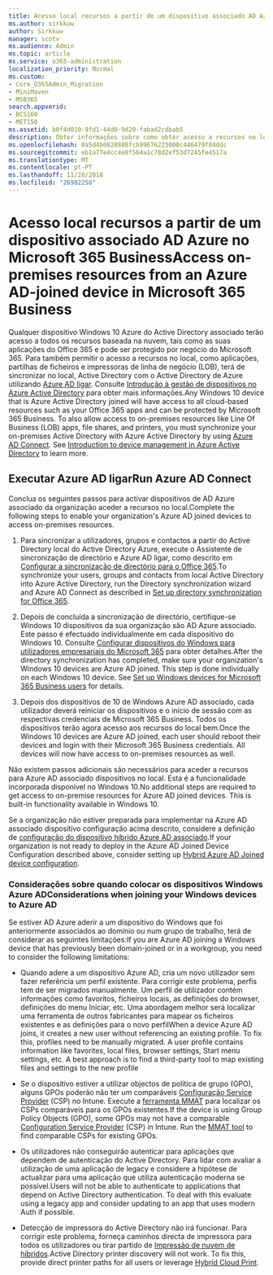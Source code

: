 ```yaml
---
title: Acesso local recursos a partir de um dispositivo associado AD Azure no Microsoft 365 Business
ms.author: sirkkuw
author: Sirkkuw
manager: scotv
ms.audience: Admin
ms.topic: article
ms.service: o365-administration
localization_priority: Normal
ms.custom:
- Core_O365Admin_Migration
- MiniMaven
- MSB365
search.appverid:
- BCS160
- MET150
ms.assetid: b0f4d010-9fd1-44d0-9d20-fabad2cdbab5
description: Obter informações sobre como obter acesso a recursos no local, tais como aplicações de linha de negócios, partilhas de ficheiros e impressoras a partir de um Azure Active Directory associado Windows 10 dispositivo.
ms.openlocfilehash: 0a5d4b0828888fcb99676223000c446479f84ddc
ms.sourcegitcommit: eb1a77e4cc4e8f564a1c78d2ef53d7245fe4517a
ms.translationtype: MT
ms.contentlocale: pt-PT
ms.lasthandoff: 11/28/2018
ms.locfileid: "26982258"
---
```

# <a name="access-on-premises-resources-from-an-azure-ad-joined-device-in-microsoft-365-business"></a><span data-ttu-id="57190-103">Acesso local recursos a partir de um dispositivo associado AD Azure no Microsoft 365 Business</span><span class="sxs-lookup"><span data-stu-id="57190-103">Access on-premises resources from an Azure AD-joined device in Microsoft 365 Business</span></span>

<span data-ttu-id="57190-p101">Qualquer dispositivo Windows 10 Azure do Active Directory associado terão acesso a todos os recursos baseada na nuvem, tais como as suas aplicações do Office 365 e pode ser protegido por negócio do Microsoft 365. Para também permitir o acesso a recursos no local, como aplicações, partilhas de ficheiros e impressoras de linha de negócio (LOB), terá de sincronizar no local, Active Directory com o Active Directory de Azure utilizando [Azure AD ligar](https://docs.microsoft.com/en-us/azure/active-directory/connect/active-directory-aadconnect). Consulte [Introdução à gestão de dispositivos no Azure Active Directory](https://docs.microsoft.com/en-us/azure/active-directory/device-management-introduction) para obter mais informações.</span><span class="sxs-lookup"><span data-stu-id="57190-p101">Any Windows 10 device that is Azure Active Directory joined will have access to all cloud-based resources such as your Office 365 apps and can be protected by Microsoft 365 Business. To also allow access to on-premises resources like Line Of Business (LOB) apps, file shares, and printers, you must synchronize your on-premises Active Directory with Azure Active Directory by using [Azure AD Connect](https://docs.microsoft.com/en-us/azure/active-directory/connect/active-directory-aadconnect). See [Introduction to device management in Azure Active Directory](https://docs.microsoft.com/en-us/azure/active-directory/device-management-introduction) to learn more.</span></span> 
  
## <a name="run-azure-ad-connect"></a><span data-ttu-id="57190-107">Executar Azure AD ligar</span><span class="sxs-lookup"><span data-stu-id="57190-107">Run Azure AD Connect</span></span>

<span data-ttu-id="57190-108">Conclua os seguintes passos para activar dispositivos de AD Azure associado da organização aceder a recursos no local.</span><span class="sxs-lookup"><span data-stu-id="57190-108">Complete the following steps to enable your organization's Azure AD joined devices to access on-premises resources.</span></span>
  
1. <span data-ttu-id="57190-109">Para sincronizar a utilizadores, grupos e contactos a partir do Active Directory local do Active Directory Azure, execute o Assistente de sincronização de directório e Azure AD ligar, como descrito em [Configurar a sincronização de directório para o Office 365](https://support.office.com/article/1b3b5318-6977-42ed-b5c7-96fa74b08846).</span><span class="sxs-lookup"><span data-stu-id="57190-109">To synchronize your users, groups and contacts from local Active Directory into Azure Active Directory, run the Directory synchronization wizard and Azure AD Connect as described in [Set up directory synchronization for Office 365](https://support.office.com/article/1b3b5318-6977-42ed-b5c7-96fa74b08846).</span></span>
    
2. <span data-ttu-id="57190-p102">Depois de concluída a sincronização de directório, certifique-se Windows 10 dispositivos da sua organização são AD Azure associado. Este passo é efectuado individualmente em cada dispositivo do Windows 10. Consulte [Configurar dispositivos do Windows para utilizadores empresariais do Microsoft 365](set-up-windows-devices.md) para obter detalhes.</span><span class="sxs-lookup"><span data-stu-id="57190-p102">After the directory synchronization has completed, make sure your organization's Windows 10 devices are Azure AD joined. This step is done individually on each Windows 10 device. See [Set up Windows devices for Microsoft 365 Business users](set-up-windows-devices.md) for details.</span></span> 
    
3. <span data-ttu-id="57190-p103">Depois dos dispositivos de 10 de Windows Azure AD associado, cada utilizador deverá reiniciar os dispositivos e o início de sessão com as respectivas credenciais de Microsoft 365 Business. Todos os dispositivos terão agora acesso aos recursos do local bem.</span><span class="sxs-lookup"><span data-stu-id="57190-p103">Once the Windows 10 devices are Azure AD joined, each user should reboot their devices and login with their Microsoft 365 Business credentials. All devices will now have access to on-premises resources as well.</span></span>
    
<span data-ttu-id="57190-p104">Não existem passos adicionais são necessários para aceder a recursos para Azure AD associado dispositivos no local. Esta é a funcionalidade incorporada disponível no Windows 10.</span><span class="sxs-lookup"><span data-stu-id="57190-p104">No additional steps are required to get access to on-premise resources for Azure AD joined devices. This is built-in functionality available in Windows 10.</span></span> 
  
<span data-ttu-id="57190-117">Se a organização não estiver preparada para implementar na Azure AD associado dispositivo configuração acima descrito, considere a definição de [configuração do dispositivo híbrido Azure AD associado](manage-windows-devices.md).</span><span class="sxs-lookup"><span data-stu-id="57190-117">If your organization is not ready to deploy in the Azure AD Joined Device Configuration described above, consider setting up [Hybrid Azure AD Joined device configuration](manage-windows-devices.md).</span></span>
  
### <a name="considerations-when-joining-your-windows-devices-to-azure-ad"></a><span data-ttu-id="57190-118">Considerações sobre quando colocar os dispositivos Windows Azure AD</span><span class="sxs-lookup"><span data-stu-id="57190-118">Considerations when joining your Windows devices to Azure AD</span></span>

<span data-ttu-id="57190-119">Se estiver AD Azure aderir a um dispositivo do Windows que foi anteriormente associados ao domínio ou num grupo de trabalho, terá de considerar as seguintes limitações:</span><span class="sxs-lookup"><span data-stu-id="57190-119">If you are Azure AD joining a Windows device that has previously been domain-joined or in a workgroup, you need to consider the following limitations:</span></span>
  
- <span data-ttu-id="57190-p105">Quando adere a um dispositivo Azure AD, cria um novo utilizador sem fazer referência um perfil existente. Para corrigir este problema, perfis tem de ser migrados manualmente. Um perfil de utilizador contém informações como favoritos, ficheiros locais, as definições do browser, definições do menu Iniciar, etc. Uma abordagem melhor será localizar uma ferramenta de outros fabricantes para mapear os ficheiros existentes e as definições para o novo perfil</span><span class="sxs-lookup"><span data-stu-id="57190-p105">When a device Azure AD joins, it creates a new user without referencing an existing profile. To fix this, profiles need to be manually migrated. A user profile contains information like favorites, local files, browser settings, Start menu settings, etc. A best approach is to find a third-party tool to map existing files and settings to the new profile</span></span>
    
- <span data-ttu-id="57190-p106">Se o dispositivo estiver a utilizar objectos de política de grupo (GPO), alguns GPOs poderão não ter um comparáveis [Configuração Service Provider](https://docs.microsoft.com/windows/configuration/provisioning-packages/how-it-pros-can-use-configuration-service-providers) (CSP) no Intune. Execute a [ferramenta MMAT](https://www.microsoft.com/download/details.aspx?id=45520) para localizar os CSPs comparáveis para os GPOs existentes.</span><span class="sxs-lookup"><span data-stu-id="57190-p106">If the device is using Group Policy Objects (GPO), some GPOs may not have a comparable [Configuration Service Provider](https://docs.microsoft.com/windows/configuration/provisioning-packages/how-it-pros-can-use-configuration-service-providers) (CSP) in Intune. Run the [MMAT tool](https://www.microsoft.com/download/details.aspx?id=45520) to find comparable CSPs for existing GPOs.</span></span> 
    
- <span data-ttu-id="57190-p107">Os utilizadores não conseguirão autenticar para aplicações que dependem de autenticação do Active Directory. Para lidar com avaliar a utilização de uma aplicação de legacy e considere a hipótese de actualizar para uma aplicação que utiliza autenticação moderna se possível.</span><span class="sxs-lookup"><span data-stu-id="57190-p107">Users will not be able to authenticate to applications that depend on Active Directory authentication. To deal with this evaluate using a legacy app and consider updating to an app that uses modern Auth if possible.</span></span>
    
- <span data-ttu-id="57190-p108">Detecção de impressora do Active Directory não irá funcionar. Para corrigir este problema, forneça caminhos directa de impressora para todos os utilizadores ou tirar partido de [Impressão de nuvem de híbridos](https://docs.microsoft.com/windows-server/administration/hybrid-cloud-print/hybrid-cloud-print-deploy).</span><span class="sxs-lookup"><span data-stu-id="57190-p108">Active Directory printer discovery will not work. To fix this, provide direct printer paths for all users or leverage [Hybrid Cloud Print](https://docs.microsoft.com/windows-server/administration/hybrid-cloud-print/hybrid-cloud-print-deploy).</span></span>
    

